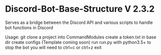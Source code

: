# Discord-Bot-Base-Structure V 2.3.2
Serves as a bridge between the Discord API and various scripts to handle bot functions in Discord

Usage:
git clone a project into CommandModules
create a token.txt in base dir
create configs (Template coming soon)
run run.py with python3.5+
to stop the bot you will need to ctrl+c or ctrl+z exit
